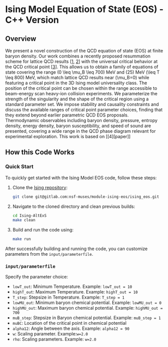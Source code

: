 # Ising Model Equation of State (EOS) - C++ Version

## Overview

We present a novel construction of the QCD equation of state (EOS) at finite baryon density. Our work combines a recently proposed resummation scheme for lattice QCD results [[1][paper1], [2][paper2]] with the universal critical behavior at the QCD critical point [[3][paper3]]. This allows us to obtain a family of equations of state covering the range \(0 \leq \mu_B \leq 700\) MeV and \(25\) MeV \(\leq T \leq 800\) MeV, which match lattice QCD results near \(\mu_B=0\) while featuring a critical point in the 3D Ising model universality class. 
The position of the critical point can be chosen within the range accessible to beam-energy scan heavy-ion collision experiments. We parameterize the strength of the singularity and the shape of the critical region using a standard parameter set. We impose stability and causality constraints and discuss the available ranges of critical point parameter choices, finding that they extend beyond earlier parametric QCD EOS proposals. Thermodynamic observables including baryon density, pressure, entropy density, energy density, baryon susceptibility, and speed of sound are presented, covering a wide range in the QCD phase diagram relevant for experimental exploration. This work is based on [[4][paper]]

[//]: # "Link References"
[paper1]: https://arxiv.org/abs/2102.06660
[paper2]: https://arxiv.org/abs/2202.05574
[paper3]: https://journals.aps.org/prc/abstract/10.1103/PhysRevC.101.034901
[paper4]:  https://arxiv.org/pdf/2402.08636.pdf



## How this Code Works

### Quick Start

To quickly get started with the Ising Model EOS code, follow these steps:

1. Clone the [Ising repository](https://gitlab.com/nsf-muses/module-ising-eos/ising_eos):

    ```bash
    git clone git@gitlab.com:nsf-muses/module-ising-eos/ising_eos.git
    ```

2. Navigate to the cloned directory and clean previous builds:

    ```bash
    cd Ising-AltExS
    make clean
    ```

3. Build and run the code using:

    ```bash
    make run
    ```

After successfully building and running the code, you can customize parameters from the `input/parameterfile`.

### `input/parameterfile`

Specify the parameter choice:

- `lowT_out`: Minimum Temperature. Example: `lowT_out = 10`
- `highT_out`: Maximum Temperature. Example: `highT_out = 10`
- `T_step`: Stepsize in Temperature. Example: `T_step = 1`
- `lowMU_out`: Minimum baryon chemical potential. Example: `lowMU_out = 0`
- `highMU_out`: Maximum baryon chemical potential. Example: `highMU_out = 700`
- `muB_step`: Stepsize in Baryon chemical potential. Example: `muB_step = 1`
- `muBC`: Location of the critical point in chemical potential
- `alpha12`: Angle between the axis. Example: `alpha12 = 90`
- `w`: Scaling parameter. Example:`w=2.0`
- `rho`: Scaling parameters. Example: `w=2.0`
